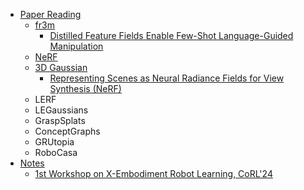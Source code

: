 - [Paper Reading](/papar%20reading/README.md)
  - [fr3m](/papar%20reading/fr3m/README.md)
    - [Distilled Feature Fields Enable Few-Shot Language-Guided Manipulation](/papar%20reading/fr3m/Distilled%20Feature%20Fields%20Enable%20Few-Shot%20Language-Guided%20Manipulation.md)
  - [NeRF](/papar%20reading/NeRF/README.md)
  - [3D Gaussian](/papar%20reading/3D%20Gaussian/README.md)
    - [Representing Scenes as Neural Radiance Fields for View Synthesis (NeRF)](/papar%20reading/3D%20Gaussian/3D%20Gaussian%20Splatting%20for%20Real-Time%20Radiance%20Field%20Rendering.md)
  - LERF
  - LEGaussians
  - GraspSplats
  - ConceptGraphs
  - GRUtopia
  - RoboCasa
- [Notes](/notes/README.md)
  - [1st Workshop on X-Embodiment Robot Learning, CoRL'24](/notes/1st%20Workshop%20on%20X-Embodiment%20Robot%20Learning,%20CoRL'24/co-notes.md)